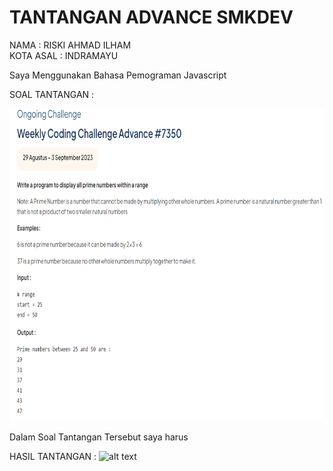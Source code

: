 # TANTANGAN ADVANCE SMKDEV

NAMA : RISKI AHMAD ILHAM<br>
KOTA ASAL : INDRAMAYU

Saya Menggunakan Bahasa Pemograman Javascript

SOAL TANTANGAN :

<img src="https://github.com/riskiai/tantangan_advance_smkDEV2023_29Agus-3September/blob/main/image/soalTantangan.png?raw=true" alt="Tantangan" width="800" height="500">


Dalam Soal Tantangan Tersebut saya harus 

HASIL TANTANGAN :
![alt text](?raw=true)
